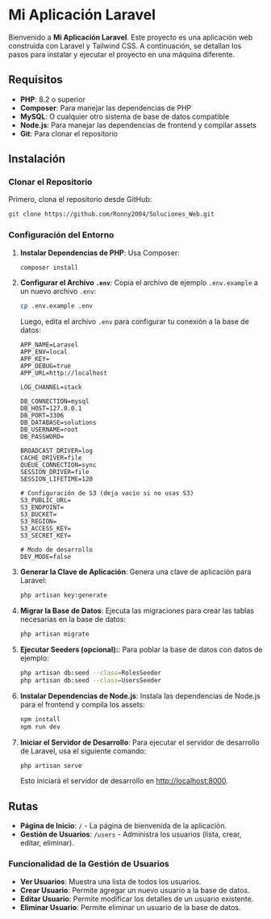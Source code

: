 # Mi Aplicación Laravel

Bienvenido a **Mi Aplicación Laravel**. Este proyecto es una aplicación web construida con Laravel y Tailwind CSS. A continuación, se detallan los pasos para instalar y ejecutar el proyecto en una máquina diferente.

## Requisitos

- **PHP**: 8.2 o superior
- **Composer**: Para manejar las dependencias de PHP
- **MySQL**: O cualquier otro sistema de base de datos compatible
- **Node.js**: Para manejar las dependencias de frontend y compilar assets
- **Git**: Para clonar el repositorio

## Instalación

### Clonar el Repositorio

Primero, clona el repositorio desde GitHub:

```bash
git clone https://github.com/Ronny2004/Soluciones_Web.git
```

### Configuración del Entorno

1. **Instalar Dependencias de PHP**: Usa Composer:

    ```bash
    composer install
    ```

2. **Configurar el Archivo `.env`**: Copia el archivo de ejemplo `.env.example` a un nuevo archivo `.env`:

    ```bash
    cp .env.example .env
    ```

    Luego, edita el archivo `.env` para configurar tu conexión a la base de datos:

    ```plaintext
    APP_NAME=Laravel
    APP_ENV=local
    APP_KEY=
    APP_DEBUG=true
    APP_URL=http://localhost

    LOG_CHANNEL=stack

    DB_CONNECTION=mysql
    DB_HOST=127.0.0.1
    DB_PORT=3306
    DB_DATABASE=solutions
    DB_USERNAME=root
    DB_PASSWORD=

    BROADCAST_DRIVER=log
    CACHE_DRIVER=file
    QUEUE_CONNECTION=sync
    SESSION_DRIVER=file
    SESSION_LIFETIME=120

    # Configuración de S3 (deja vacío si no usas S3)
    S3_PUBLIC_URL=
    S3_ENDPOINT=
    S3_BUCKET=
    S3_REGION=
    S3_ACCESS_KEY=
    S3_SECRET_KEY=

    # Modo de desarrollo
    DEV_MODE=false
    ```

3. **Generar la Clave de Aplicación**: Genera una clave de aplicación para Laravel:

    ```bash
    php artisan key:generate
    ```

4. **Migrar la Base de Datos**: Ejecuta las migraciones para crear las tablas necesarias en la base de datos:

    ```bash
    php artisan migrate
    ```
5. **Ejecutar Seeders (opcional):**: Para poblar la base de datos con datos de ejemplo:

    ```bash
    php artisan db:seed --class=RolesSeeder
    php artisan db:seed --class=UsersSeeder
    ```

6. **Instalar Dependencias de Node.js**: Instala las dependencias de Node.js para el frontend y compila los assets:

    ```bash
    npm install
    npm run dev
    ```

7. **Iniciar el Servidor de Desarrollo**: Para ejecutar el servidor de desarrollo de Laravel, usa el siguiente comando:

    ```bash
    php artisan serve
    ```

    Esto iniciará el servidor de desarrollo en [http://localhost:8000](http://localhost:8000).

## Rutas

- **Página de Inicio**: `/` - La página de bienvenida de la aplicación.
- **Gestión de Usuarios**: `/users` - Administra los usuarios (lista, crear, editar, eliminar).

### Funcionalidad de la Gestión de Usuarios

- **Ver Usuarios**: Muestra una lista de todos los usuarios.
- **Crear Usuario**: Permite agregar un nuevo usuario a la base de datos.
- **Editar Usuario**: Permite modificar los detalles de un usuario existente.
- **Eliminar Usuario**: Permite eliminar un usuario de la base de datos.
